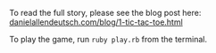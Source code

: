 To read the full story, please see the blog post here: [danielallendeutsch.com/blog/1-tic-tac-toe.html](http://www.danielallendeutsch.com/blog/1-tic-tac-toe.html)

To play the game, run ```ruby play.rb``` from the terminal.
